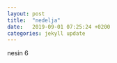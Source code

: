 ```yaml
---
layout: post
title:  "nedelja"
date:   2019-09-01 07:25:24 +0200
categories: jekyll update
---
```



nesin 6  